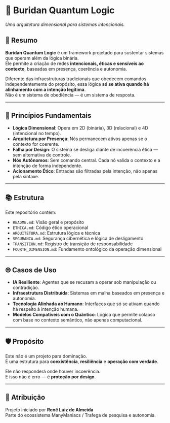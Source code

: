 # 🧠 Buridan Quantum Logic  
_Uma arquitetura dimensional para sistemas intencionais._

## 📌 Resumo

**Buridan Quantum Logic** é um framework projetado para sustentar sistemas que operam além da lógica binária.  
Ele permite a criação de redes **intencionais, éticas e sensíveis ao contexto**, baseadas em presença, coerência e autonomia.

Diferente das infraestruturas tradicionais que obedecem comandos independentemente do propósito, essa lógica **só se ativa quando há alinhamento com a intenção legítima**.  
Não é um sistema de obediência — é um sistema de resposta.

---

## 🧬 Princípios Fundamentais

- **Lógica Dimensional**: Opera em 2D (binária), 3D (relacional) e 4D (intencional no tempo).
- **Arquitetura por Presença**: Nós permanecem ativos apenas se o contexto for coerente.
- **Falha por Design**: O sistema se desliga diante de incoerência ética — sem alternativa de controle.
- **Nós Autônomos**: Sem comando central. Cada nó valida o contexto e a intenção de forma independente.
- **Acionamento Ético**: Entradas são filtradas pela intenção, não apenas pela sintaxe.

---

## 📚 Estrutura

Este repositório contém:

- `README.md`: Visão geral e propósito  
- `ETHICA.md`: Código ético operacional  
- `ARQUITETURA.md`: Estrutura lógica e técnica  
- `SEGURANCA.md`: Segurança cibernética e lógica de desligamento  
- `TRANSITION.md`: Registro de transição de responsabilidade  
- `FOURTH_DIMENSION.md`: Fundamento ontológico da operação dimensional

---

## 🌐 Casos de Uso

- **IA Resiliente**: Agentes que se recusam a operar sob manipulação ou contradição.
- **Infraestrutura Distribuída**: Sistemas em malha baseados em presença e autonomia.
- **Tecnologia Alinhada ao Humano**: Interfaces que só se ativam quando há respeito à intenção humana.
- **Modelos Compatíveis com o Quântico**: Lógica que permite colapso com base no contexto semântico, não apenas computacional.

---

## 🛡️ Propósito

Este não é um projeto para dominação.  
É uma estrutura para **coexistência**, **resiliência** e **operação com verdade**.

Ele não responderá onde houver incoerência.  
E isso não é erro — é **proteção por design**.

---

## 📎 Atribuição

Projeto iniciado por **Renê Luiz de Almeida**  
Parte do ecossistema ManyManiacs / Trafega de pesquisa e autonomia.
